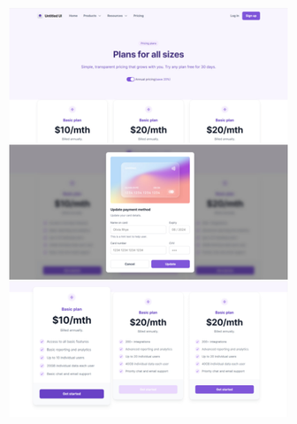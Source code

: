

<p align="center">                                 
<img src="https://github.com/Oddi17/lessons2023/blob/master/1-2modules/html_css/landing-example/land-1.jpg" width="700" >
<img src="https://github.com/Oddi17/lessons2023/blob/master/1-2modules/html_css/landing-example/land-2.jpg" width="700" >
<img src="https://github.com/Oddi17/lessons2023/blob/master/1-2modules/html_css/landing-example/land-3.jpg" width="700" >
</p> 
